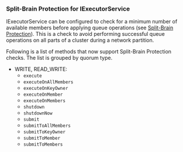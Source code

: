 
### Split-Brain Protection for IExecutorService

IExecutorService can be configured to check for a minimum number of available members before applying queue operations (see [Split-Brain Protection](#split-brain-protection)). This is a check to avoid performing successful queue operations on all parts of a cluster during a network partition.

Following is a list of methods that now support Split-Brain Protection checks. The list is grouped by quorum type.


- WRITE, READ_WRITE:
    - `execute`
    - `executeOnAllMembers`
    - `executeOnKeyOwner`
    - `executeOnMember`
    - `executeOnMembers`
    - `shutdown`
    - `shutdownNow`
    - `submit`
    - `submitToAllMembers`
    - `submitToKeyOwner`
    - `submitToMember`
    - `submitToMembers`



